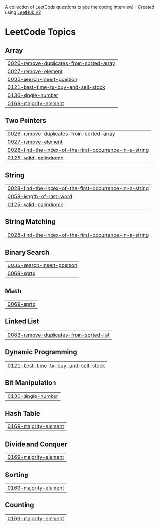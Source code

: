 A collection of LeetCode questions to ace the coding interview! - Created using [LeetHub v2](https://github.com/arunbhardwaj/LeetHub-2.0)
<!---LeetCode Topics Start-->
# LeetCode Topics
## Array
|  |
| ------- |
| [0026-remove-duplicates-from-sorted-array](https://github.com/Oleg7623/LeetCode/tree/master/0026-remove-duplicates-from-sorted-array) |
| [0027-remove-element](https://github.com/Oleg7623/LeetCode/tree/master/0027-remove-element) |
| [0035-search-insert-position](https://github.com/Oleg7623/LeetCode/tree/master/0035-search-insert-position) |
| [0121-best-time-to-buy-and-sell-stock](https://github.com/Oleg7623/LeetCode/tree/master/0121-best-time-to-buy-and-sell-stock) |
| [0136-single-number](https://github.com/Oleg7623/LeetCode/tree/master/0136-single-number) |
| [0169-majority-element](https://github.com/Oleg7623/LeetCode/tree/master/0169-majority-element) |
## Two Pointers
|  |
| ------- |
| [0026-remove-duplicates-from-sorted-array](https://github.com/Oleg7623/LeetCode/tree/master/0026-remove-duplicates-from-sorted-array) |
| [0027-remove-element](https://github.com/Oleg7623/LeetCode/tree/master/0027-remove-element) |
| [0028-find-the-index-of-the-first-occurrence-in-a-string](https://github.com/Oleg7623/LeetCode/tree/master/0028-find-the-index-of-the-first-occurrence-in-a-string) |
| [0125-valid-palindrome](https://github.com/Oleg7623/LeetCode/tree/master/0125-valid-palindrome) |
## String
|  |
| ------- |
| [0028-find-the-index-of-the-first-occurrence-in-a-string](https://github.com/Oleg7623/LeetCode/tree/master/0028-find-the-index-of-the-first-occurrence-in-a-string) |
| [0058-length-of-last-word](https://github.com/Oleg7623/LeetCode/tree/master/0058-length-of-last-word) |
| [0125-valid-palindrome](https://github.com/Oleg7623/LeetCode/tree/master/0125-valid-palindrome) |
## String Matching
|  |
| ------- |
| [0028-find-the-index-of-the-first-occurrence-in-a-string](https://github.com/Oleg7623/LeetCode/tree/master/0028-find-the-index-of-the-first-occurrence-in-a-string) |
## Binary Search
|  |
| ------- |
| [0035-search-insert-position](https://github.com/Oleg7623/LeetCode/tree/master/0035-search-insert-position) |
| [0069-sqrtx](https://github.com/Oleg7623/LeetCode/tree/master/0069-sqrtx) |
## Math
|  |
| ------- |
| [0069-sqrtx](https://github.com/Oleg7623/LeetCode/tree/master/0069-sqrtx) |
## Linked List
|  |
| ------- |
| [0083-remove-duplicates-from-sorted-list](https://github.com/Oleg7623/LeetCode/tree/master/0083-remove-duplicates-from-sorted-list) |
## Dynamic Programming
|  |
| ------- |
| [0121-best-time-to-buy-and-sell-stock](https://github.com/Oleg7623/LeetCode/tree/master/0121-best-time-to-buy-and-sell-stock) |
## Bit Manipulation
|  |
| ------- |
| [0136-single-number](https://github.com/Oleg7623/LeetCode/tree/master/0136-single-number) |
## Hash Table
|  |
| ------- |
| [0169-majority-element](https://github.com/Oleg7623/LeetCode/tree/master/0169-majority-element) |
## Divide and Conquer
|  |
| ------- |
| [0169-majority-element](https://github.com/Oleg7623/LeetCode/tree/master/0169-majority-element) |
## Sorting
|  |
| ------- |
| [0169-majority-element](https://github.com/Oleg7623/LeetCode/tree/master/0169-majority-element) |
## Counting
|  |
| ------- |
| [0169-majority-element](https://github.com/Oleg7623/LeetCode/tree/master/0169-majority-element) |
<!---LeetCode Topics End-->